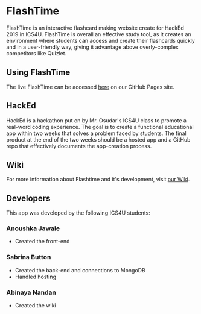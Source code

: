 # FlashTime
FlashTime is an interactive flashcard making website create for HackEd 2019 in ICS4U. FlashTime is overall an effective study tool, as it creates an environment where students can access and create their flashcards quickly and in a user-friendly way, giving it advantage above overly-complex competitors like Quizlet.

## Using FlashTime
The live FlashTime can be accessed [here](https://ayjackson-ics4u.github.io/SAA-HackEd/src/index.html) on our GitHub Pages site. 

## HackEd
HackEd is a hackathon put on by Mr. Osudar's ICS4U class to promote a real-word coding experience. The goal is to create a functional educational app within two weeks that solves a problem faced by students. The final product at the end of the two weeks should be a hosted app and a GitHub repo that effectively documents the app-creation process.   

## Wiki
For more information about Flashtime and it's development, visit [our Wiki](https://github.com/AYJACKSON-ICS4U/SAA-HackEd/wiki).

## Developers
This app was developed by the following ICS4U students:
### Anoushka Jawale
- Created the front-end
### Sabrina Button
- Created the back-end and connections to MongoDB
- Handled hosting
### Abinaya Nandan
- Created the wiki

